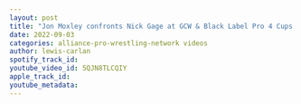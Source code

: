 ```yaml
---
layout: post
title: "Jon Moxley confronts Nick Gage at GCW & Black Label Pro 4 Cups Stuffed event"
date: 2022-09-03
categories: alliance-pro-wrestling-network videos
author: lewis-carlan
spotify_track_id: 
youtube_video_id: 5QJN8TLCQIY
apple_track_id: 
youtube_metadata: 
---
```

